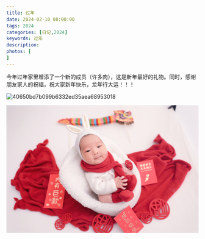```yaml
---
title: 过年
date: 2024-02-10 08:00:00
tags: 2024
categories: [日记,2024]
keywords: 过年
description: 
photos: [
]
---
```


今年过年家里增添了一个新的成员（许多肉），这是新年最好的礼物。同时，感谢朋友家人的祝福，祝大家新年快乐，龙年行大运！！！

![40650bd7b099b6332ed35aea68953018](过年/40650bd7b099b6332ed35aea68953018.JPG)

![e4dc921fe212442e6c8009ef230927b0](过年/e4dc921fe212442e6c8009ef230927b0.JPG)



